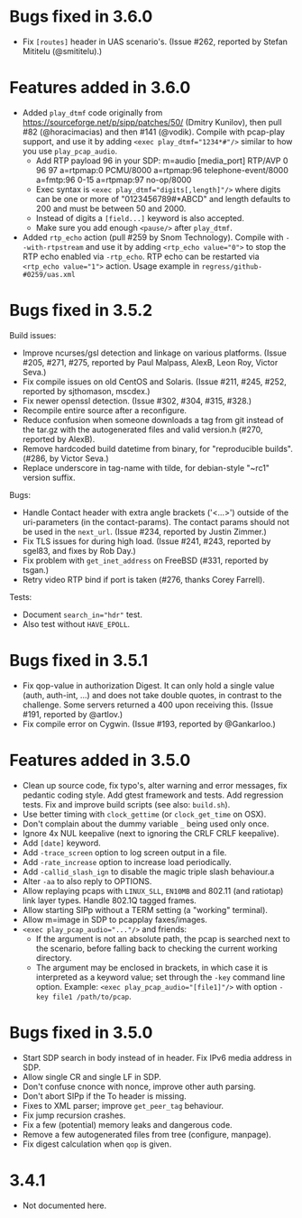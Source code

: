 Bugs fixed in 3.6.0
===================

* Fix `[routes]` header in UAS scenario's. (Issue #262, reported by
  Stefan Mititelu (@smititelu).)


Features added in 3.6.0
=======================

* Added `play_dtmf` code originally from
  https://sourceforge.net/p/sipp/patches/50/ (Dmitry Kunilov), then
  pull #82 (@horacimacias) and then #141 (@vodik). Compile with
  pcap-play support, and use it by adding `<exec play_dtmf="1234*#"/>`
  similar to how you use `play_pcap_audio`.
  - Add RTP payload 96 in your SDP:
    m=audio [media_port] RTP/AVP 0 96 97
    a=rtpmap:0 PCMU/8000
    a=rtpmap:96 telephone-event/8000
    a=fmtp:96 0-15
    a=rtpmap:97 no-op/8000
  - Exec syntax is `<exec play_dtmf="digits[,length]"/>` where digits
    can be one or more of "0123456789#*ABCD" and length defaults to 200
    and must be between 50 and 2000.
  - Instead of digits a `[field...]` keyword is also accepted.
  - Make sure you add enough `<pause/>` after `play_dtmf`.
* Added `rtp_echo` action (pull #259 by Snom Technology). Compile with
  `--with-rtpstream` and use it by adding `<rtp_echo value="0">` to stop
  the RTP echo enabled via `-rtp_echo`. RTP echo can be restarted via
  `<rtp_echo value="1">` action. Usage example in `regress/github-#0259/uas.xml`


Bugs fixed in 3.5.2
===================

Build issues:

* Improve ncurses/gsl detection and linkage on various platforms.
  (Issue #205, #271, #275, reported by Paul Malpass, AlexB, Leon Roy,
  Victor Seva.)
* Fix compile issues on old CentOS and Solaris. (Issue #211, #245, #252,
  reported by sjthomason, mscdex.)
* Fix newer openssl detection. (Issue #302, #304, #315, #328.)
* Recompile entire source after a reconfigure.
* Reduce confusion when someone downloads a tag from git instead of the tar.gz
  with the autogenerated files and valid version.h (#270, reported by AlexB).
* Remove hardcoded build datetime from binary, for "reproducible builds".
  (#286, by Victor Seva.)
* Replace underscore in tag-name with tilde, for debian-style "~rc1" version
  suffix.

Bugs:

* Handle Contact header with extra angle brackets ('<...>') outside of the
  uri-parameters (in the contact-params). The contact params should not be
  used in the `next_url`. (Issue #234, reported by Justin Zimmer.)
* Fix TLS issues for during high load. (Issue #241, #243, reported by sgel83,
  and fixes by Rob Day.)
* Fix problem with `get_inet_address` on FreeBSD (#331, reported by tsgan.)
* Retry video RTP bind if port is taken (#276, thanks Corey Farrell).

Tests:

* Document `search_in="hdr"` test.
* Also test without `HAVE_EPOLL`.


Bugs fixed in 3.5.1
===================

* Fix qop-value in authorization Digest. It can only hold a single value
  (auth, auth-int, ...) and does not take double quotes, in contrast to
  the challenge. Some servers returned a 400 upon receiving this.
  (Issue #191, reported by @artlov.)
* Fix compile error on Cygwin. (Issue #193, reported by @Gankarloo.)


Features added in 3.5.0
=======================

* Clean up source code, fix typo's, alter warning and error messages,
  fix pedantic coding style. Add gtest framework and tests. Add regression
  tests. Fix and improve build scripts (see also: `build.sh`).
* Use better timing with `clock_gettime` (or `clock_get_time` on OSX).
* Don't complain about the dummy variable `_` being used only once.
* Ignore 4x NUL keepalive (next to ignoring the CRLF CRLF keepalive).
* Add `[date]` keyword.
* Add `-trace_screen` option to log screen output in a file.
* Add `-rate_increase` option to increase load periodically.
* Add `-callid_slash_ign` to disable the magic triple slash behaviour.a
* Alter `-aa` to also reply to OPTIONS.
* Allow replaying pcaps with `LINUX_SLL`, `EN10MB` and 802.11 (and ratiotap)
  link layer types. Handle 802.1Q tagged frames.
* Allow starting SIPp without a TERM setting (a "working" terminal).
* Allow m=image in SDP to pcapplay faxes/images.
* `<exec play_pcap_audio="..."/>` and friends:
  - If the argument is not an absolute path, the pcap is searched next
    to the scenario, before falling back to checking the current
    working directory.
  - The argument may be enclosed in brackets, in which case it is
    interpreted as a keyword value; set through the `-key` command line
    option. Example: `<exec play_pcap_audio="[file1]"/>` with option
    `-key file1 /path/to/pcap`.


Bugs fixed in 3.5.0
===================

* Start SDP search in body instead of in header. Fix IPv6 media address in SDP.
* Allow single CR and single LF in SDP.
* Don't confuse cnonce with nonce, improve other auth parsing.
* Don't abort SIPp if the To header is missing.
* Fixes to XML parser; improve `get_peer_tag` behaviour.
* Fix jump recursion crashes.
* Fix a few (potential) memory leaks and dangerous code.
* Remove a few autogenerated files from tree (configure, manpage).
* Fix digest calculation when `qop` is given.


3.4.1
=====

* Not documented here.
